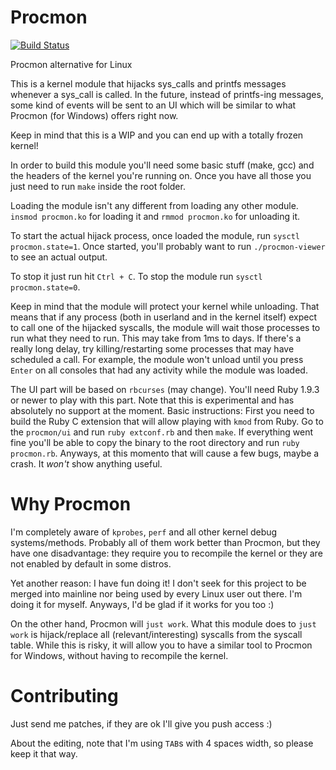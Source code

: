Procmon
=======

[![Build Status](https://drone.io/github.com/alexandernst/procmon/status.png)](https://drone.io/github.com/alexandernst/procmon/latest)

Procmon alternative for Linux


This is a kernel module that hijacks sys_calls and printfs messages whenever a sys_call is called.
In the future, instead of printfs-ing messages, some kind of events will be sent to an UI which will
be similar to what Procmon (for Windows) offers right now.

Keep in mind that this is a WIP and you can end up with a totally frozen kernel!


In order to build this module you'll need some basic stuff (make, gcc) and the headers of the kernel 
you're running on.
Once you have all those you just need to run ```make``` inside the root folder.

Loading the module isn't any different from loading any other module. ```insmod procmon.ko``` for 
loading it and ```rmmod procmon.ko``` for unloading it.

To start the actual hijack process, once loaded the module, run ```sysctl procmon.state=1```.
Once started, you'll probably want to run ```./procmon-viewer``` to see an actual output.

To stop it just run hit ```Ctrl + C```. To stop the module run ```sysctl procmon.state=0```.

Keep in mind that the module will protect your kernel while unloading. That means that if any process
(both in userland and in the kernel itself) expect to call one of the hijacked syscalls, the module will
wait those processes to run what they need to run. This may take from 1ms to days. If there's a really long
delay, try killing/restarting some processes that may have scheduled a call. For example, the module won't
unload until you press ```Enter``` on all consoles that had any activity while the module was loaded.

The UI part will be based on ```rbcurses``` (may change). You'll need Ruby 1.9.3 or newer to play with this part.
Note that this is experimental and has absolutely no support at the moment. Basic instructions:
First you need to build the Ruby C extension that will allow playing with ```kmod``` from Ruby. Go to the
```procmon/ui``` and run ```ruby extconf.rb``` and then ```make```. If everything went fine you'll be able to
copy the binary to the root directory and run ```ruby procmon.rb```. Anyways, at this momento that will cause a few bugs, maybe a crash. It *won't* show anything useful.

Why Procmon
=======

I'm completely aware of ```kprobes```, ```perf``` and all other kernel debug systems/methods. Probably all of them work better than Procmon, but they have one disadvantage: they require you to recompile the kernel or they are not enabled by default in some distros.

Yet another reason: I have fun doing it! I don't seek for this project to be merged into mainline nor being used by every Linux user out there. I'm doing it for myself. Anyways, I'd be glad if it works for you too :)

On the other hand, Procmon will ```just work```.
What this module does to ```just work``` is hijack/replace all (relevant/interesting) syscalls from the syscall table. While this is risky, it will allow you to have a similar tool to Procmon for Windows, without having to recompile the kernel.

Contributing
=======

Just send me patches, if they are ok I'll give you push access :)

About the editing, note that I'm using ```TAB```s with 4 spaces width, so please keep it that way.